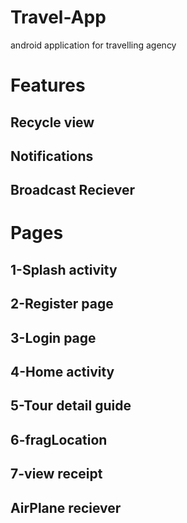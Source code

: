 # Travel-App
android application for travelling agency
# Features
## Recycle view
## Notifications
## Broadcast Reciever
# Pages
## 1-Splash activity
## 2-Register page
## 3-Login page
## 4-Home activity
## 5-Tour detail guide
## 6-fragLocation
## 7-view receipt
## AirPlane reciever

